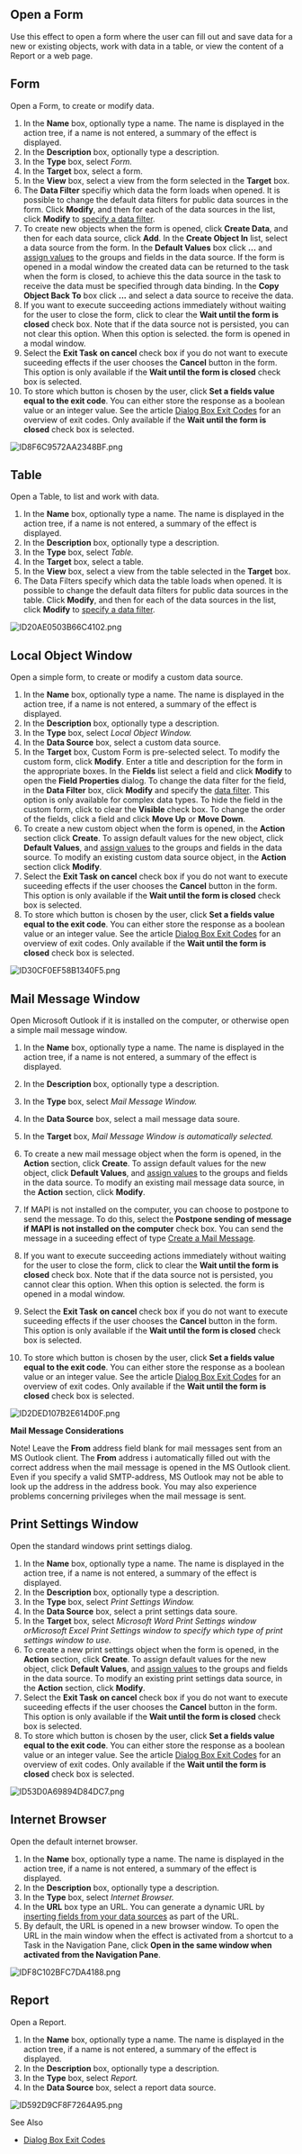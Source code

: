 ## Open a Form

Use this effect to open a form where the user can fill out and save data for a new or existing objects, work with data in a table, or view the content of a Report or a web page.


## Form

Open a Form, to create or modify data.

1.  In the **Name** box, optionally type a name. The name is displayed in the action tree, if a name is not entered, a summary of the effect is displayed.
2.  In the **Description** box, optionally type a description.
3.  In the **Type** box, select *Form.*
4.  In the **Target** box, select a form.
5.  In the **View** box, select a view from the form selected in the **Target** box.
6.  The **Data Filter** specifiy which data the form loads when opened. It is possible to change the default data filters for public data sources in the form. Click **Modify**, and then for each of the data sources in the list, click **Modify** to [specify a data filter](../../data-sources/specifying-a-data-filter-for-a-data-source.md).
7.  To create new objects when the form is opened, click **Create Data**, and then for each data source, click **Add**. In the **Create Object In** list, select a data source from the form. In the **Default Values** box click **...** and [assign values](create-objects-and-modify-objects.md) to the groups and fields in the data source. If the form is opened in a modal window the created data can be returned to the task when the form is closed, to achieve this the data source in the task to receive the data must be specified through data binding. In the **Copy Object Back To** box click **...** and select a data source to receive the data.
8.  If you want to execute succeeding actions immediately without waiting for the user to close the form, click to clear the **Wait until the form is closed** check box. Note that if the data source not is persisted, you can not clear this option. When this option is selected. the form is opened in a modal window.
9.  Select the **Exit Task** **on cancel** check box if you do not want to execute suceeding effects if the user chooses the **Cancel** button in the form. This option is only available if the **Wait until the form is closed** check box is selected.
10.  To store which button is chosen by the user, click **Set a fields value equal to the exit code**. You can either store the response as a boolean value or an integer value. See the article [Dialog Box Exit Codes](../../../../dialog-box-exit-codes.md "Dialog Box Exit Codes") for an overview of exit codes. Only available if the **Wait until the form is closed** check box is selected.

![ID8F6C9572AA2348BF.png](media/ID8F6C9572AA2348BF.png)



## Table

Open a Table, to list and work with data.

1.  In the **Name** box, optionally type a name. The name is displayed in the action tree, if a name is not entered, a summary of the effect is displayed.
2.  In the **Description** box, optionally type a description.
3.  In the **Type** box, select *Table.*
4.  In the **Target** box, select a table.
5.  In the **View** box, select a view from the table selected in the **Target** box.
6.  The Data Filters specify which data the table loads when opened. It is possible to change the default data filters for public data sources in the table. Click **Modify**, and then for each of the data sources in the list, click **Modify** to [specify a data filter](../../data-sources/specifying-a-data-filter-for-a-data-source.md "Specifying a Data Filter for a Data Source").

![ID20AE0503B66C4102.png](media/ID20AE0503B66C4102.png)



## Local Object Window

Open a simple form, to create or modify a custom data source.

1.  In the **Name** box, optionally type a name. The name is displayed in the action tree, if a name is not entered, a summary of the effect is displayed.
2.  In the **Description** box, optionally type a description.
3.  In the **Type** box, select *Local Object Window.*
4.  In the **Data Source** box, select a custom data source.
5.  In the **Target** box, Custom Form is pre-selected select. To modify the custom form, click **Modify**. Enter a title and description for the form in the appropriate boxes. In the **Fields** list select a field and click **Modify** to open the **Field Properties** dialog. To change the data filter for the field, in the **Data Filter** box, click **Modify** and specify the [data filter](../../../data-filters.md). This option is only available for complex data types. To hide the field in the custom form, click to clear the **Visible** check box. To change the order of the fields, click a field and click **Move Up** or **Move Down**.
6.  To create a new custom object when the form is opened, in the **Action** section click **Create**. To assign default values for the new object, click **Default Values**, and [assign values](create-objects-and-modify-objects.md) to the groups and fields in the data source. To modify an existing custom data source object, in the **Action** section click **Modify**.
7.  Select the **Exit Task** **on cancel** check box if you do not want to execute suceeding effects if the user chooses the **Cancel** button in the form. This option is only available if the **Wait until the form is closed** check box is selected.
8.  To store which button is chosen by the user, click **Set a fields value equal to the exit code**. You can either store the response as a boolean value or an integer value. See the article [Dialog Box Exit Codes](../../../../dialog-box-exit-codes.md "Dialog Box Exit Codes") for an overview of exit codes. Only available if the **Wait until the form is closed** check box is selected.

![ID30CF0EF58B1340F5.png](media/ID30CF0EF58B1340F5.png)



## Mail Message Window

Open Microsoft Outlook if it is installed on the computer, or otherwise open a simple mail message window.

1.  In the **Name** box, optionally type a name. The name is displayed in the action tree, if a name is not entered, a summary of the effect is displayed.
2.  In the **Description** box, optionally type a description.
3.  In the **Type** box, select *Mail Message Window.*
4.  In the **Data Source** box, select a mail message data soure.
5.  In the **Target** box, *Mail Message Window is automatically selected.*
6.  To create a new mail message object when the form is opened, in the **Action** section, click **Create**. To assign default values for the new object, click **Default Values**, and [assign values](create-objects-and-modify-objects.md "Create Objects and Modify Objects") to the groups and fields in the data source. To modify an existing mail message data source, in the **Action** section, click **Modify**.
7.  If MAPI is not installed on the computer, you can choose to postpone to send the message. To do this, select the **Postpone sending of message if MAPI is not installed on the computer** check box. You can send the message in a suceeding effect of type [Create a Mail Message](create-a-mail-message.md "Create a Mail Message").

8.  If you want to execute succeeding actions immediately without waiting for the user to close the form, click to clear the **Wait until the form is closed** check box. Note that if the data source not is persisted, you cannot clear this option. When this option is selected. the form is opened in a modal window.
9.  Select the **Exit Task** **on cancel** check box if you do not want to execute suceeding effects if the user chooses the **Cancel** button in the form. This option is only available if the **Wait until the form is closed** check box is selected.
10.  To store which button is chosen by the user, click **Set a fields value equal to the exit code**. You can either store the response as a boolean value or an integer value. See the article [Dialog Box Exit Codes](../../../../dialog-box-exit-codes.md "Dialog Box Exit Codes") for an overview of exit codes. Only available if the **Wait until the form is closed** check box is selected.

![ID2DED107B2E614D0F.png](media/ID2DED107B2E614D0F.png)

 **Mail Message Considerations**

Note! Leave the **From** address field blank for mail messages sent from an MS Outlook client. The **From** address i automatically filled out with the correct address when the mail message is opened in the MS Outlook client. Even if you specify a valid SMTP-address, MS Outlook may not be able to look up the address in the address book. You may also experience problems concerning privileges when the mail message is sent. 



## Print Settings Window

Open the standard windows print settings dialog.

1.  In the **Name** box, optionally type a name. The name is displayed in the action tree, if a name is not entered, a summary of the effect is displayed.
2.  In the **Description** box, optionally type a description.
3.  In the **Type** box, select *Print Settings Window.*
4.  In the **Data Source** box, select a print settings data soure.
5.  In the **Target** box, select <span style="FONT-STYLE: italic; FONT-WEIGHT: normal">Microsoft Word Print Settings window or<span style="FONT-STYLE: italic; FONT-WEIGHT: normal">Microsoft Excel Print Settings window to specify which type of print settings window to use.
6.  To create a new print settings object when the form is opened, in the **Action** section, click **Create**. To assign default values for the new object, click **Default Values**, and [assign values](create-objects-and-modify-objects.md "Create Objects and Modify Objects") to the groups and fields in the data source. To modify an existing print settings data source, in the **Action** section, click **Modify**.
7.  Select the **Exit Task** **on cancel** check box if you do not want to execute suceeding effects if the user chooses the **Cancel** button in the form. This option is only available if the **Wait until the form is closed** check box is selected.
8.  To store which button is chosen by the user, click **Set a fields value equal to the exit code**. You can either store the response as a boolean value or an integer value. See the article [Dialog Box Exit Codes](../../../../dialog-box-exit-codes.md "Dialog Box Exit Codes") for an overview of exit codes. Only available if the **Wait until the form is closed** check box is selected.

![ID53D0A69894D84DC7.png](media/ID53D0A69894D84DC7.png)



## Internet Browser

Open the default internet browser.

1.  In the **Name** box, optionally type a name. The name is displayed in the action tree, if a name is not entered, a summary of the effect is displayed.
2.  In the **Description** box, optionally type a description.
3.  In the **Type** box, select *Internet Browser.*
4.  In the **URL** box type an URL. You can generate a dynamic URL by [inserting fields from your data sources](../generate-dynamic-values-for-text-fields.md "Generate Dynamic Values for Text Fields") as part of the URL.
5.  By default, the URL is opened in a new browser window. To open the URL in the main window when the effect is activated from a shortcut to a Task in the Navigation Pane, click **Open in the same window when activated from the Navigation Pane**.

![IDF8C102BFC7DA4188.png](media/IDF8C102BFC7DA4188.png)



## Report

Open a Report.

1.  In the **Name** box, optionally type a name. The name is displayed in the action tree, if a name is not entered, a summary of the effect is displayed.
2.  In the **Description** box, optionally type a description.
3.  In the **Type** box, select *Report.*
4.  In the **Data Source** box, select a report data source.

![ID592D9CF8F7264A95.png](media/ID592D9CF8F7264A95.png)



See Also

*   [Dialog Box Exit Codes](../../../../dialog-box-exit-codes.md)